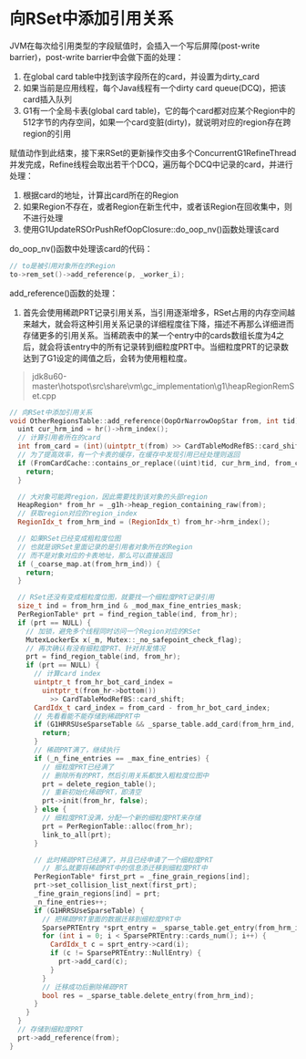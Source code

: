 # 向RSet中添加引用关系

JVM在每次给引用类型的字段赋值时，会插入一个写后屏障(post-write barrier)，post-write barrier中会做下面的处理：

1. 在global card table中找到该字段所在的card，并设置为dirty_card
2. 如果当前是应用线程，每个Java线程有一个dirty card queue(DCQ)，把该card插入队列
3. G1有一个全局卡表(global card table)，它的每个card都对应某个Region中的512字节的内存空间，如果一个card变脏(dirty)，就说明对应的region存在跨region的引用

赋值动作到此结束，接下来RSet的更新操作交由多个ConcurrentG1RefineThread并发完成，Refine线程会取出若干个DCQ，遍历每个DCQ中记录的card，并进行处理：

1. 根据card的地址，计算出card所在的Region
2. 如果Region不存在，或者Region在新生代中，或者该Region在回收集中，则不进行处理
3. 使用G1UpdateRSOrPushRefOopClosure::do_oop_nv()函数处理该card

do_oop_nv()函数中处理该card的代码：

```cpp
// to是被引用对象所在的Region
to->rem_set()->add_reference(p, _worker_i);
```

add_reference()函数的处理：

1. 首先会使用稀疏PRT记录引用关系，当引用逐渐增多，RSet占用的内存空间越来越大，就会将这种引用关系记录的详细程度往下降，描述不再那么详细进而存储更多的引用关系。当稀疏表中的某一个entry中的cards数组长度为4之后，就会将该entry中的所有记录转到细粒度PRT中。当细粒度PRT的记录数达到了G1设定的阈值之后，会转为使用粗粒度。

> jdk8u60-master\hotspot\src\share\vm\gc_implementation\g1\heapRegionRemSet.cpp

```cpp
// 向RSet中添加引用关系
void OtherRegionsTable::add_reference(OopOrNarrowOopStar from, int tid) {
  uint cur_hrm_ind = hr()->hrm_index();
  // 计算引用者所在的card
  int from_card = (int)(uintptr_t(from) >> CardTableModRefBS::card_shift);
  // 为了提高效率，有一个卡表的缓存，在缓存中发现引用已经处理则返回
  if (FromCardCache::contains_or_replace((uint)tid, cur_hrm_ind, from_card)) {
    return;
  }

  // 大对象可能跨region，因此需要找到该对象的头部region
  HeapRegion* from_hr = _g1h->heap_region_containing_raw(from);
  // 获取region对应的region_index
  RegionIdx_t from_hrm_ind = (RegionIdx_t) from_hr->hrm_index();

  // 如果RSet已经变成粗粒度位图
  // 也就是说RSet里面记录的是引用者对象所在的Region
  // 而不是对象对应的卡表地址，那么可以直接返回
  if (_coarse_map.at(from_hrm_ind)) {
    return;
  }

  // RSet还没有变成粗粒度位图，就要找一个细粒度PRT记录引用
  size_t ind = from_hrm_ind & _mod_max_fine_entries_mask;
  PerRegionTable* prt = find_region_table(ind, from_hr);
  if (prt == NULL) {
    // 加锁，避免多个线程同时访问一个Region对应的RSet
    MutexLockerEx x(_m, Mutex::_no_safepoint_check_flag);
    // 再次确认有没有细粒度PRT、针对并发情况
    prt = find_region_table(ind, from_hr);
    if (prt == NULL) {
      // 计算card index
      uintptr_t from_hr_bot_card_index =
        uintptr_t(from_hr->bottom())
          >> CardTableModRefBS::card_shift;
      CardIdx_t card_index = from_card - from_hr_bot_card_index;
      // 先看看能不能存储到稀疏PRT中
      if (G1HRRSUseSparseTable && _sparse_table.add_card(from_hrm_ind, card_index)) {
        return;
      }
      // 稀疏PRT满了，继续执行
      if (_n_fine_entries == _max_fine_entries) {
        // 细粒度PRT已经满了
        // 删除所有的PRT，然后引用关系都放入粗粒度位图中
        prt = delete_region_table();
        // 重新初始化稀疏PRT，即清空
        prt->init(from_hr, false);
      } else {
        // 细粒度PRT没满，分配一个新的细粒度PRT来存储
        prt = PerRegionTable::alloc(from_hr);
        link_to_all(prt);
      }

      // 此时稀疏PRT已经满了，并且已经申请了一个细粒度PRT
	    // 那么就要将稀疏PRT中的信息添迁移到细粒度PRT中
      PerRegionTable* first_prt = _fine_grain_regions[ind];
      prt->set_collision_list_next(first_prt);
      _fine_grain_regions[ind] = prt;
      _n_fine_entries++;
      if (G1HRRSUseSparseTable) {
        // 把稀疏PRT里面的数据迁移到细粒度PRT中
        SparsePRTEntry *sprt_entry = _sparse_table.get_entry(from_hrm_ind);
        for (int i = 0; i < SparsePRTEntry::cards_num(); i++) {
          CardIdx_t c = sprt_entry->card(i);
          if (c != SparsePRTEntry::NullEntry) {
            prt->add_card(c);
          }
        }
        // 迁移成功后删除稀疏PRT
        bool res = _sparse_table.delete_entry(from_hrm_ind);
      }
    }
  }
  // 存储到细粒度PRT
  prt->add_reference(from);
}
```
